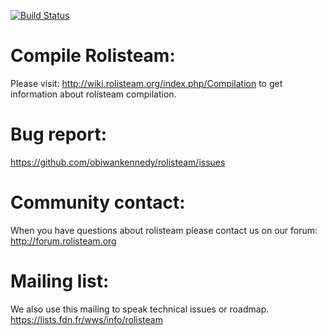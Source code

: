 [![Build Status](http://www.rolisteam.org/sites/default/files/pixture_reloaded_logo.png)](http://www.rolisteam.org)

#  Compile Rolisteam:
Please visit: http://wiki.rolisteam.org/index.php/Compilation
to get information about rolisteam compilation. 



#  Bug report:
https://github.com/obiwankennedy/rolisteam/issues




# Community contact:
When you have questions about rolisteam please contact us on our forum:
http://forum.rolisteam.org



# Mailing list:
We also use this mailing to speak technical issues or roadmap.
https://lists.fdn.fr/wws/info/rolisteam
 


